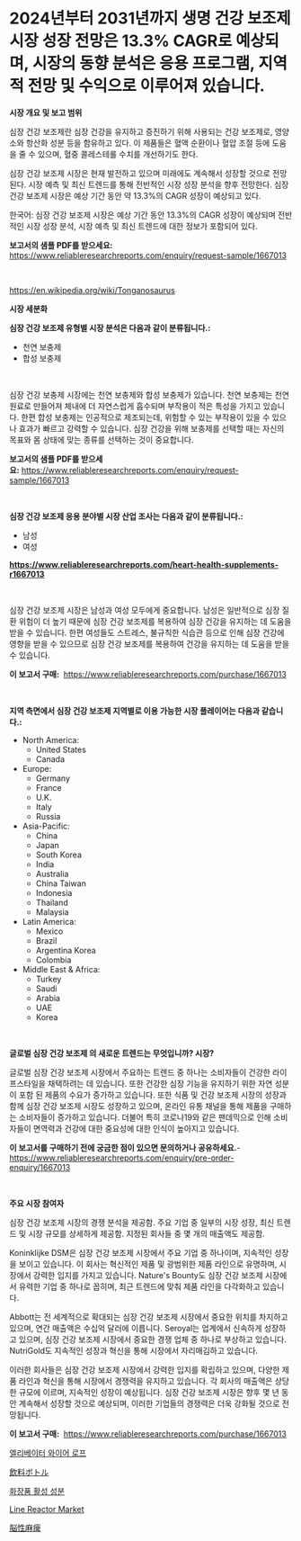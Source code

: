 <p><h1>2024년부터 2031년까지 생명 건강 보조제 시장 성장 전망은 13.3% CAGR로 예상되며, 시장의 동향 분석은 응용 프로그램, 지역적 전망 및 수익으로 이루어져 있습니다.</h1></p><p><strong>시장 개요 및 보고 범위</strong></p>
<p><p>심장 건강 보조제란 심장 건강을 유지하고 증진하기 위해 사용되는 건강 보조제로, 영양소와 항산화 성분 등을 함유하고 있다. 이 제품들은 혈액 순환이나 혈압 조절 등에 도움을 줄 수 있으며, 혈중 콜레스테롤 수치를 개선하기도 한다.</p><p>심장 건강 보조제 시장은 현재 발전하고 있으며 미래에도 계속해서 성장할 것으로 전망된다. 시장 예측 및 최신 트렌드를 통해 전반적인 시장 성장 분석을 향후 전망한다. 심장 건강 보조제 시장은 예상 기간 동안 약 13.3%의 CAGR 성장이 예상되고 있다.</p><p>한국어: 심장 건강 보조제 시장은 예상 기간 동안 13.3%의 CAGR 성장이 예상되며 전반적인 시장 성장 분석, 시장 예측 및 최신 트렌드에 대한 정보가 포함되어 있다.</p></p>
<p><strong>보고서의 샘플 PDF를 받으세요:</strong> <a href="https://www.reliableresearchreports.com/enquiry/request-sample/1667013">https://www.reliableresearchreports.com/enquiry/request-sample/1667013</a></p>
<p>&nbsp;</p>
<p><a href="https://en.wikipedia.org/wiki/Tonganosaurus">https://en.wikipedia.org/wiki/Tonganosaurus</a></p>
<p><strong>시장 세분화</strong></p>
<p><strong>심장 건강 보조제 유형별 시장 분석은 다음과 같이 분류됩니다.:</strong></p>
<p><ul><li>천연 보충제</li><li>합성 보충제</li></ul></p>
<p>&nbsp;</p>
<p><p>심장 건강 보충제 시장에는 천연 보충제와 합성 보충제가 있습니다. 천연 보충제는 천연 원료로 만들어져 체내에 더 자연스럽게 흡수되며 부작용이 적은 특성을 가지고 있습니다. 한편 합성 보충제는 인공적으로 제조되는데, 위험할 수 있는 부작용이 있을 수 있으나 효과가 빠르고 강력할 수 있습니다. 심장 건강을 위해 보충제를 선택할 때는 자신의 목표와 몸 상태에 맞는 종류를 선택하는 것이 중요합니다.</p></p>
<p><strong>보고서의 샘플 PDF를 받으세요:</strong>&nbsp;<a href="https://www.reliableresearchreports.com/enquiry/request-sample/1667013">https://www.reliableresearchreports.com/enquiry/request-sample/1667013</a></p>
<p>&nbsp;</p>
<p><strong> 심장 건강 보조제 응용 분야별 시장 산업 조사는 다음과 같이 분류됩니다.:</strong></p>
<p><ul><li>남성</li><li>여성</li></ul></p>
<p><strong><a href="https://www.reliableresearchreports.com/heart-health-supplements-r1667013">https://www.reliableresearchreports.com/heart-health-supplements-r1667013</a></strong></p>
<p>&nbsp;</p>
<p><p>심장 건강 보조제 시장은 남성과 여성 모두에게 중요합니다. 남성은 일반적으로 심장 질환 위험이 더 높기 때문에 심장 건강 보조제를 복용하여 심장 건강을 유지하는 데 도움을 받을 수 있습니다. 한편 여성들도 스트레스, 불규칙한 식습관 등으로 인해 심장 건강에 영향을 받을 수 있으므로 심장 건강 보조제를 복용하여 건강을 유지하는 데 도움을 받을 수 있습니다.</p></p>
<p><strong>이 보고서 구매:</strong>&nbsp; <a href="https://www.reliableresearchreports.com/purchase/1667013">https://www.reliableresearchreports.com/purchase/1667013</a></p>
<p>&nbsp;</p>
<p><strong>지역 측면에서 심장 건강 보조제 지역별로 이용 가능한 시장 플레이어는 다음과 같습니다.:</strong></p>
<p><ul>
    <li>
        North America:
        <ul>
            <li>United States</li>
            <li>Canada</li>
        </ul>
    </li>
    <li>
        Europe:
        <ul>
            <li>Germany</li>
            <li>France</li>
            <li>U.K.</li>
            <li>Italy</li>
            <li>Russia</li>
        </ul>
    </li>
    <li>
        Asia-Pacific:
        <ul>
            <li>China</li>
            <li>Japan</li>
            <li>South Korea</li>
            <li>India</li>
            <li>Australia</li>
            <li>China Taiwan</li>
            <li>Indonesia</li>
            <li>Thailand</li>
            <li>Malaysia</li>
        </ul>
    </li>
    <li>
        Latin America:
        <ul>
            <li>Mexico</li>
            <li>Brazil</li>
            <li>Argentina Korea</li>
            <li>Colombia</li>
        </ul>
    </li>
    <li>
        Middle East & Africa:
        <ul>
            <li>Turkey</li>
            <li>Saudi</li>
            <li>Arabia</li>
            <li>UAE</li>
            <li>Korea</li>
        </ul>
    </li>
    </ul></p>
<p>&nbsp;</p>
<p><strong>글로벌 심장 건강 보조제 의 새로운 트렌드는 무엇입니까? 시장?</strong></p>
<p><p>글로벌 심장 건강 보조제 시장에서 주요하는 트렌드 중 하나는 소비자들이 건강한 라이프스타일을 채택하려는 데 있습니다. 또한 건강한 심장 기능을 유지하기 위한 자연 성분이 포함 된 제품의 수요가 증가하고 있습니다. 또한 식품 및 건강 보조제 시장의 성장과 함께 심장 건강 보조제 시장도 성장하고 있으며, 온라인 유통 채널을 통해 제품을 구매하는 소비자들이 증가하고 있습니다. 더불어 특히 코로나19와 같은 팬데믹으로 인해 소비자들이 면역력과 건강에 대한 중요성에 대한 인식이 높아지고 있습니다.</p></p>
<p><strong>이 보고서를 구매하기 전에 궁금한 점이 있으면 문의하거나 공유하세요.</strong>- <a href="https://www.reliableresearchreports.com/enquiry/pre-order-enquiry/1667013">https://www.reliableresearchreports.com/enquiry/pre-order-enquiry/1667013</a></p>
<p>&nbsp;</p>
<p><strong>주요 시장 참여자</strong></p>
<p><p>심장 건강 보조제 시장의 경쟁 분석을 제공함. 주요 기업 중 일부의 시장 성장, 최신 트렌드 및 시장 규모를 상세하게 제공함. 지정된 회사들 중 몇 개의 매출액도 제공함.</p><p>Koninklijke DSM은 심장 건강 보조제 시장에서 주요 기업 중 하나이며, 지속적인 성장을 보이고 있습니다. 이 회사는 혁신적인 제품 및 광범위한 제품 라인으로 유명하며, 시장에서 강력한 입지를 가지고 있습니다. Nature's Bounty도 심장 건강 보조제 시장에서 유력한 기업 중 하나로 꼽히며, 최근 트렌드에 맞춰 제품 라인을 다각화하고 있습니다.</p><p>Abbott는 전 세계적으로 확대되는 심장 건강 보조제 시장에서 중요한 위치를 차지하고 있으며, 연간 매출액은 수십억 달러에 이릅니다. Seroyal는 업계에서 신속하게 성장하고 있으며, 심장 건강 보조제 시장에서 중요한 경쟁 업체 중 하나로 부상하고 있습니다. NutriGold도 지속적인 성장과 혁신을 통해 시장에서 자리매김하고 있습니다.</p><p>이러한 회사들은 심장 건강 보조제 시장에서 강력한 입지를 확립하고 있으며, 다양한 제품 라인과 혁신을 통해 시장에서 경쟁력을 유지하고 있습니다. 각 회사의 매출액은 상당한 규모에 이르며, 지속적인 성장이 예상됩니다. 심장 건강 보조제 시장은 향후 몇 년 동안 계속해서 성장할 것으로 예상되며, 이러한 기업들의 경쟁력은 더욱 강화될 것으로 전망됩니다.</p></p>
<p><strong>이 보고서 구매:</strong>&nbsp;&nbsp;<a href="https://www.reliableresearchreports.com/purchase/1667013">https://www.reliableresearchreports.com/purchase/1667013</a></p>
<p><p><a href="https://medium.com/@babulmandubft/2024%EB%85%84%EB%B6%80%ED%84%B0-2031%EB%85%84%EA%B9%8C%EC%A7%80-%EC%98%88%EC%B8%A1%EB%90%9C-%EC%97%98%EB%A6%AC%EB%B2%A0%EC%9D%B4%ED%84%B0-%EC%99%80%EC%9D%B4%EC%96%B4-%EB%A1%9C%ED%94%84-%EC%8B%9C%EC%9E%A5-%EC%97%AD%ED%95%99%EA%B3%BC-%EC%84%B1%EC%9E%A5-%EB%8F%99%EB%A0%A5%EC%9D%84-%EB%B6%84%EC%84%9D%ED%95%A9%EB%8B%88%EB%8B%A4-4d264e306a92">엘리베이터 와이어 로프</a></p><p><a href="https://medium.com/@jnzzvtbl92/%E9%A3%B2%E6%96%99%E3%83%9C%E3%83%88%E3%83%AB%E5%B8%82%E5%A0%B4%E3%81%AE%E3%82%B5%E3%82%A4%E3%82%BA-%E3%82%B7%E3%82%A7%E3%82%A2-%E3%83%88%E3%83%AC%E3%83%B3%E3%83%89%E5%88%86%E6%9E%90%E3%83%AC%E3%83%9D%E3%83%BC%E3%83%88-%E8%A3%BD%E5%93%81-%E3%83%97%E3%83%A9%E3%82%B9%E3%83%81%E3%83%83%E3%82%AF%E3%83%9C%E3%83%88%E3%83%AB-%E3%82%AC%E3%83%A9%E3%82%B9%E3%83%9C%E3%83%88%E3%83%AB-%E9%87%91%E5%B1%9E%E3%83%9C%E3%83%88%E3%83%AB-%E3%81%9D%E3%81%AE%E4%BB%96-%E3%81%8A%E3%82%88%E3%81%B3%E3%82%BB%E3%82%B0%E3%83%A1%E3%83%B3%E3%83%88%E4%BA%88%E6%B8%AC-2024%E5%B9%B4-2031%E5%B9%B4-112164f74f65">飲料ボトル</a></p><p><a href="https://medium.com/@laurenshaw586/%EA%B8%80%EB%A1%9C%EB%B2%8C-%ED%99%94%EC%9E%A5%ED%92%88-%EC%9C%A0%ED%9A%A8-%EC%84%B1%EB%B6%84-%EC%8B%9C%EC%9E%A5-%EC%A0%90%EC%9C%A0%EC%9C%A8-%EB%B0%8F-%EC%84%B1%EC%9E%A5-%EA%B8%B0%ED%9A%8C-%EB%B0%8F-%EC%8B%9C%EC%9E%A5-%EA%B7%9C%EB%AA%A8%EB%8A%94-2024%EB%85%84%EB%B6%80%ED%84%B0-2031%EB%85%84%EA%B9%8C%EC%A7%80-%EC%97%B0%ED%8F%89%EA%B7%A0-%EC%84%B1%EC%9E%A5%EB%A5%A0%EC%9D%B8-5-1-%EB%A1%9C-%EC%A6%9D%EA%B0%80%ED%95%98%EA%B3%A0-%EC%9E%88%EC%8A%B5%EB%8B%88%EB%8B%A4-b6f7b6aaace5">화장품 활성 성분</a></p><p><a href="https://github.com/EveKerluke2023/Market-Research-Report-List-2/blob/main/line-reactor-market.md">Line Reactor Market</a></p><p><a href="https://medium.com/@hfmrsfby68/%E8%84%B3%E6%80%A7%E9%BA%BB%E7%97%BA%E5%B8%82%E5%A0%B4%E8%A6%8F%E6%A8%A1-%E5%B8%82%E5%A0%B4%E3%82%BB%E3%82%B0%E3%83%A1%E3%83%B3%E3%83%86%E3%83%BC%E3%82%B7%E3%83%A7%E3%83%B3-%E5%B8%82%E5%A0%B4%E5%8B%95%E5%90%91%E3%81%8A%E3%82%88%E3%81%B32031%E5%B9%B4%E3%81%BE%E3%81%A7%E3%81%AE%E6%88%90%E9%95%B7%E5%88%86%E6%9E%90%E4%BA%88%E6%B8%AC-1371a07ee403">脳性麻痺</a></p></p>